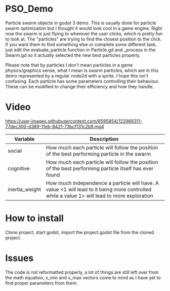 # PSO_Demo
Particle swarm objects in godot 3 demo. This is usually done for particle swarm optimization but I thought it would look cool in a game engine.
Right now the swarm is just flying to wherever the user clicks, which is pretty fun to look at. The "particles" are trying to find the closest position to the click.
If you want them to find something else or complete some different task, just edit the evaluate_particle function in Particle.gd and _process in the Swarm.gd so it actually selected the new best particles properly.

Please note that by particles I don't mean particles in a game physics/graphics sense, what I mean is swarm particles, which are in this demo represented by a regular node2d with a sprite. I hope this isn't confusing.
Each particle has some parameters controlling their behaviour. These can be modified to change their efficiency and how they handle.

# Video

https://user-images.githubusercontent.com/6595854/122966311-77dec300-d389-11eb-8421-73bcf131c2b9.mp4




|	Variable 	|	Description	|
| ------------- | ------------- |
|social|How much each particle will follow the position of the best performing particle in the swarm	|
|cognitive|How much each particle will follow the position of the best performing particle itself has ever found	|
|inertia_weight|How much independence a particle will have. A value <1 will lead to it being more controlled while a value 1> will lead to more exploration|


# How to install
Clone project, start godot, import the project.godot file from the cloned project.

# Issues
The code is not reformatted properly, a lot of things are still left over from the math equation, x_min and x_max vectors come to mind as I have yet to find proper parameters from them.


